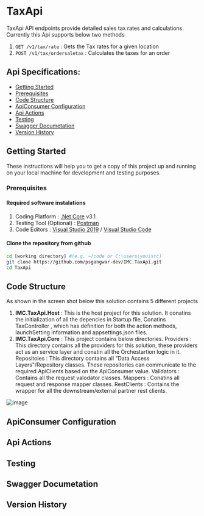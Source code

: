 # TaxApi

TaxApi API endpoints provide detailed sales tax rates and calculations. Currently this Api supports below two methods 
1. `GET /v1/tax/rate` : Gets the Tax rates for a given location
2. `POST /v1/tax/ordersaletax` : Calculates the taxes for an order

## Api Specifications:

* [Getting Started](#getting-started)
* [Prerequisites](#prerequisites)
* [Code Structure](#code-structure)
* [ApiConsumer Configuration](#api-configuration)
* [Api Actions](#api-actions) 
* [Testing](#testing)
* [Swagger Documetation](#api-swagger-field) 
* [Version History](#api-version-history) 


## Getting Started

These instructions will help you to get a copy of this project up and running on your local machine for development and testing purposes. 

### Prerequisites

#### Required software instalations

1. Coding Platform : [.Net Core](https://dotnet.microsoft.com/download) v3.1
1. Testing Tool (Optional) : [Postman](https://www.getpostman.com/downloads/)
1. Code Editors : [Visual Studio 2019](https://msdn.microsoft.com/en-us/) / [Visual Studio Code](https://code.visualstudio.com/download) 

#### Clone the repository from github

```bash
cd [working directory] #(e.g. ~/code or C:\users\you\src)
git clone https://github.com/psgangwar-dev/IMC.TaxApi.git
cd TaxApi
```
## Code Structure
As shown in the screen shot below this solution contains 5 different projects  
1. **IMC.TaxApi.Host** : This is the host project for this solution. It conatins the initialization of all the depencies in Startup file, Conatins TaxController , which has definition for both the action methods, launchSetting information and appsettings.json files. 
2. **IMC.TaxApi.Core** : This project contains below directories. 
Providers : This directory contains all the providers for this solution, these providers act as an service layer and conatin all the Orchestartion logic in it. 
Repositoies : This directory contains all "Data Access Layers"/Repository classes. These repositories can communicate to the required ApiClients based on the ApiConsumer value.
Validators : Contains all the request valodator classes. 
Mappers : Conatins all request and response mapper classes. 
RestClients : Contains the wrapper for all the downstream/external partner rest clients. 

![image](https://user-images.githubusercontent.com/82673102/115160120-8eecf600-a064-11eb-9ab1-b00a262a3e25.png)


## ApiConsumer Configuration

## Api Actions

## Testing

## Swagger Documetation

## Version History
